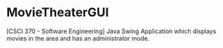 # MovieTheaterGUI
[CSCI 370 - Software Engineering] Java Swing Application which displays movies in the area and has an administrator mode.
